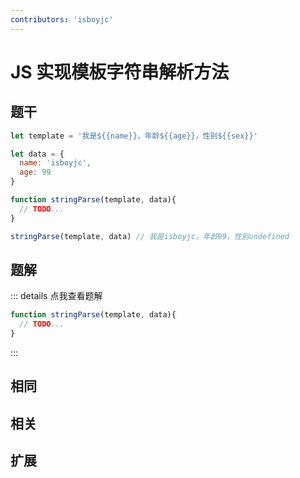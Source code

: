 ```yaml
---
contributors: 'isboyjc'
---
```


# JS 实现模板字符串解析方法


## 题干

```js
let template = '我是${{name}}，年龄${{age}}，性别${{sex}}'

let data = {
  name: 'isboyjc',
  age: 99
}

function stringParse(template, data){
  // TODO...
}

stringParse(template, data) // 我是isboyjc，年龄99，性别undefined
```






## 题解

::: details 点我查看题解

```js
function stringParse(template, data){
  // TODO...
}
```

:::



## 相同


## 相关


## 扩展

